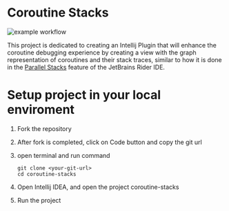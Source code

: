 # Coroutine Stacks
![example workflow](https://github.com/nikita-nazarov/coroutine-stacks/actions/workflows/gradle.yml/badge.svg)

This project is dedicated to creating an Intellij Plugin that will enhance the coroutine debugging experience by creating a view with the graph representation of coroutines and their stack traces, similar to how it is done in the  [Parallel Stacks](https://www.jetbrains.com/help/rider/Debugging_Multithreaded_Applications.html#parallel-stacks) feature of the JetBrains Rider IDE.

# Setup project in your local enviroment

1) Fork the repository

2) After fork is completed, click on Code button and copy the git url

3) open terminal and run command
   ```
   git clone <your-git-url>
   cd coroutine-stacks
   ```
4) Open Intellij IDEA, and open the project coroutine-stacks
   
5) Run the project
